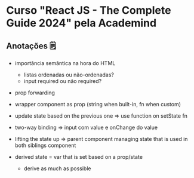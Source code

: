 # Curso "React JS - The Complete Guide 2024" pela Academind

## Anotações 🗒

- importância semântica na hora do HTML

  - listas ordenadas ou não-ordenadas?
  - input required ou não required?

- prop forwarding

- wrapper component as prop (string when built-in, fn when custom)

- update state based on the previous one => use function on setState fn

- two-way binding => input com value e onChange do value

- lifting the state up => parent component managing state that is used in both siblings component

- derived state = var that is set based on a prop/state
  - derive as much as possible
